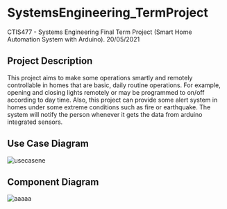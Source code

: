 # SystemsEngineering_TermProject
CTIS477 - Systems Engineering Final Term Project (Smart Home Automation System with Arduino). 20/05/2021 

## Project Description
This project aims to make some operations smartly and remotely controllable in homes that are basic, daily routine operations. For example, opening and closing lights remotely or may be programmed to on/off according to day time. Also, this project can provide some alert system in homes under some extreme conditions such as fire or earthquake. The system will notify the person whenever it gets the data from arduino integrated sensors.

## Use Case Diagram
![usecasene](https://user-images.githubusercontent.com/34353055/128509243-07659323-78e6-4574-82d8-bcf3166c9dc7.png)

## Component Diagram
![aaaaa](https://user-images.githubusercontent.com/34353055/128509003-e07235fd-c946-4f5c-80ac-acfd8bb56b34.png)
